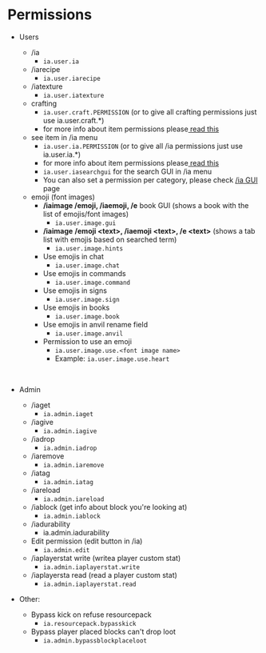 # Permissions

* Users

  * /ia
    * `ia.user.ia`
  * /iarecipe
    * `ia.user.iarecipe`
  * /iatexture
    * `ia.user.iatexture`
  * crafting
    * `ia.user.craft.PERMISSION` \(or to give all crafting permissions just use ia.user.craft.\*\)
    * for more info about item permissions please[ read this](adding-content/item-properties/basic/item-permission.md)
  * see item in /ia menu
    * `ia.user.ia.PERMISSION` \(or to give all /ia permissions just use ia.user.ia.\*\)
    * for more info about item permissions please[ read this](adding-content/item-properties/basic/item-permission.md)
    * `ia.user.iasearchgui` for the search GUI in /ia menu
    * You can also set a permission per category, please check [/ia GUI ](ia.md)page
  * emoji \(font images\)
    * **/iaimage /emoji, /iaemoji, /e** book GUI \(shows a book with the list of emojis/font images\)
      * `ia.user.image.gui`
    * **/iaimage** **/emoji &lt;text&gt;, /iaemoji &lt;text&gt;, /e &lt;text&gt;** \(shows a tab list with emojis based on searched term\)
      * `ia.user.image.hints`
    * Use emojis in chat
      * `ia.user.image.chat`
    * Use emojis in commands
      * `ia.user.image.command`
    * Use emojis in signs
      * `ia.user.image.sign`
    * Use emojis in books
      * `ia.user.image.book`
    * Use emojis in anvil rename field
      * `ia.user.image.anvil`
    * Permission to use an emoji
      * `ia.user.image.use.<font image name>`
      * Example: `ia.user.image.use.heart`

  ​

* Admin
  * /iaget
    * `ia.admin.iaget`
  * /iagive
    * `ia.admin.iagive`
  * /iadrop
    * `ia.admin.iadrop`
  * /iaremove
    * `ia.admin.iaremove`
  * /iatag
    * `ia.admin.iatag`
  * /iareload
    * `ia.admin.iareload`
  * /iablock \(get info about block you're looking at\)
    * `ia.admin.iablock`
  * /iadurability
    * ia.admin.iadurability
  * Edit permission \(edit button in /ia\)
    * `ia.admin.edit`
  * /iaplayerstat write \(writea player custom stat\)
    * `ia.admin.iaplayerstat.write`
  * /iaplayersta read \(read a player custom stat\)
    * `ia.admin.iaplayerstat.read`
* Other:
  * Bypass kick on refuse resourcepack
    * `ia.resourcepack.bypasskick`
  * Bypass player placed blocks can't drop loot
    * `ia.admin.bypassblockplaceloot`

